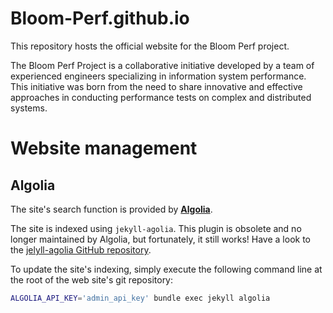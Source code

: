 # Bloom-Perf.github.io


This repository hosts the official website for the Bloom Perf project.

The Bloom Perf Project is a collaborative initiative developed by a team of experienced engineers specializing in information system performance. This initiative was born from the need to share innovative and effective approaches in conducting performance tests on complex and distributed systems.


# Website management

## Algolia

The site's search function is provided by [**Algolia**](https://www.algolia.com/).

The site is indexed using ```jekyll-agolia```. This plugin is obsolete and no longer maintained by Algolia, but fortunately, it still works! Have a look to the [jelyll-agolia GitHub repository](https://github.com/algolia/jekyll-algolia).

To update the site's indexing, simply execute the following command line at the root of the web site's git repository:
````bash
ALGOLIA_API_KEY='admin_api_key' bundle exec jekyll algolia
````
